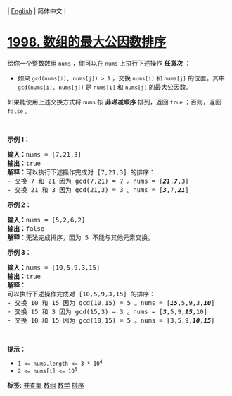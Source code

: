 | [English](README_EN.md) | 简体中文 |

# [1998. 数组的最大公因数排序](https://leetcode-cn.com/problems/gcd-sort-of-an-array)
<p>给你一个整数数组 <code>nums</code> ，你可以在 <code>nums</code> 上执行下述操作 <strong>任意次</strong> ：</p>

<ul>
	<li>如果 <code>gcd(nums[i], nums[j]) &gt; 1</code> ，交换 <code>nums[i]</code> 和 <code>nums[j]</code> 的位置。其中 <code>gcd(nums[i], nums[j])</code> 是&nbsp;<code>nums[i]</code> 和 <code>nums[j]</code> 的最大公因数。</li>
</ul>

<p>如果能使用上述交换方式将 <code>nums</code> 按 <strong>非递减顺序</strong> 排列，返回 <code>true</code> ；否则，返回 <code>false</code> 。</p>

<p>&nbsp;</p>

<p><strong>示例 1：</strong></p>

<pre><strong>输入：</strong>nums = [7,21,3]
<strong>输出：</strong>true
<strong>解释：</strong>可以执行下述操作完成对 [7,21,3] 的排序：
- 交换 7 和 21 因为 gcd(7,21) = 7 。nums = [<em><strong>21</strong></em>,<em><strong>7</strong></em>,3]
- 交换 21 和 3 因为 gcd(21,3) = 3 。nums = [<em><strong>3</strong></em>,7,<em><strong>21</strong></em>]
</pre>

<p><strong>示例 2：</strong></p>

<pre><strong>输入：</strong>nums = [5,2,6,2]
<strong>输出：</strong>false
<strong>解释：</strong>无法完成排序，因为 5 不能与其他元素交换。
</pre>

<p><strong>示例 3：</strong></p>

<pre><strong>输入：</strong>nums = [10,5,9,3,15]
<strong>输出：</strong>true
<strong>解释：</strong>
可以执行下述操作完成对 [10,5,9,3,15] 的排序：
- 交换 10 和 15 因为 gcd(10,15) = 5 。nums = [<em><strong>15</strong></em>,5,9,3,<em><strong>10</strong></em>]
- 交换 15 和 3 因为 gcd(15,3) = 3 。nums = [<em><strong>3</strong></em>,5,9,<em><strong>15</strong></em>,10]
- 交换 10 和 15 因为 gcd(10,15) = 5 。nums = [3,5,9,<em><strong>10</strong></em>,<em><strong>15</strong></em>]
</pre>

<p>&nbsp;</p>

<p><strong>提示：</strong></p>

<ul>
	<li><code>1 &lt;= nums.length &lt;= 3 * 10<sup>4</sup></code></li>
	<li><code>2 &lt;= nums[i] &lt;= 10<sup>5</sup></code></li>
</ul>

**标签:**  [并查集](https://leetcode-cn.com/tag/union-find) [数组](https://leetcode-cn.com/tag/array) [数学](https://leetcode-cn.com/tag/math) [排序](https://leetcode-cn.com/tag/sorting) 